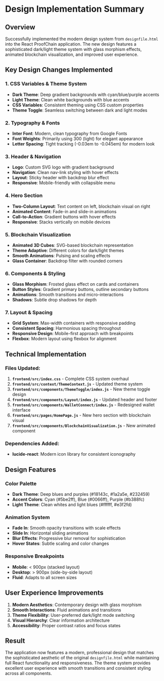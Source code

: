 # Design Implementation Summary

## Overview
Successfully implemented the modern design system from `designfile.html` into the React ProofChain application. The new design features a sophisticated dark/light theme system with glass morphism effects, animated blockchain visualization, and improved user experience.

## Key Design Changes Implemented

### 1. **CSS Variables & Theme System**
- **Dark Theme**: Deep gradient backgrounds with cyan/blue/purple accents
- **Light Theme**: Clean white backgrounds with blue accents  
- **CSS Variables**: Consistent theming using CSS custom properties
- **Theme Toggle**: Seamless switching between dark and light modes

### 2. **Typography & Fonts**
- **Inter Font**: Modern, clean typography from Google Fonts
- **Font Weights**: Primarily using 300 (light) for elegant appearance
- **Letter Spacing**: Tight tracking (-0.03em to -0.045em) for modern look

### 3. **Header & Navigation**
- **Logo**: Custom SVG logo with gradient background
- **Navigation**: Clean nav-link styling with hover effects
- **Layout**: Sticky header with backdrop blur effect
- **Responsive**: Mobile-friendly with collapsible menu

### 4. **Hero Section**
- **Two-Column Layout**: Text content on left, blockchain visual on right
- **Animated Content**: Fade-in and slide-in animations
- **Call-to-Action**: Gradient buttons with hover effects
- **Responsive**: Stacks vertically on mobile devices

### 5. **Blockchain Visualization**
- **Animated 3D Cubes**: SVG-based blockchain representation
- **Theme Adaptive**: Different colors for dark/light themes
- **Smooth Animations**: Pulsing and scaling effects
- **Glass Container**: Backdrop filter with rounded corners

### 6. **Components & Styling**
- **Glass Morphism**: Frosted glass effect on cards and containers
- **Button Styles**: Gradient primary buttons, outline secondary buttons
- **Animations**: Smooth transitions and micro-interactions
- **Shadows**: Subtle drop shadows for depth

### 7. **Layout & Spacing**
- **Grid System**: Max-width containers with responsive padding
- **Consistent Spacing**: Harmonious spacing throughout
- **Responsive Design**: Mobile-first approach with breakpoints
- **Flexbox**: Modern layout using flexbox for alignment

## Technical Implementation

### Files Updated:
1. **`frontend/src/index.css`** - Complete CSS system overhaul
2. **`frontend/src/context/ThemeContext.js`** - Updated theme system
3. **`frontend/src/components/ThemeToggle/index.js`** - New theme toggle design
4. **`frontend/src/components/Layout/index.js`** - Updated header and footer
5. **`frontend/src/components/WalletConnect/index.js`** - Redesigned wallet interface
6. **`frontend/src/pages/HomePage.js`** - New hero section with blockchain visual
7. **`frontend/src/components/BlockchainVisualization.js`** - New animated component

### Dependencies Added:
- **lucide-react**: Modern icon library for consistent iconography

## Design Features

### Color Palette
- **Dark Theme**: Deep blues and purples (#18143c, #1a2a5e, #232459)
- **Accent Colors**: Cyan (#5be2ff), Blue (#0066ff), Purple (#b388fc)
- **Light Theme**: Clean whites and light blues (#ffffff, #e3f2fd)

### Animation System
- **Fade In**: Smooth opacity transitions with scale effects
- **Slide In**: Horizontal sliding animations
- **Blur Effects**: Progressive blur removal for sophistication
- **Hover States**: Subtle scaling and color changes

### Responsive Breakpoints
- **Mobile**: < 900px (stacked layout)
- **Desktop**: > 900px (side-by-side layout)
- **Fluid**: Adapts to all screen sizes

## User Experience Improvements

1. **Modern Aesthetics**: Contemporary design with glass morphism
2. **Smooth Interactions**: Fluid animations and transitions
3. **Theme Flexibility**: User-preferred dark/light mode switching
4. **Visual Hierarchy**: Clear information architecture
5. **Accessibility**: Proper contrast ratios and focus states

## Result
The application now features a modern, professional design that matches the sophisticated aesthetic of the original `designfile.html` while maintaining full React functionality and responsiveness. The theme system provides excellent user experience with smooth transitions and consistent styling across all components.